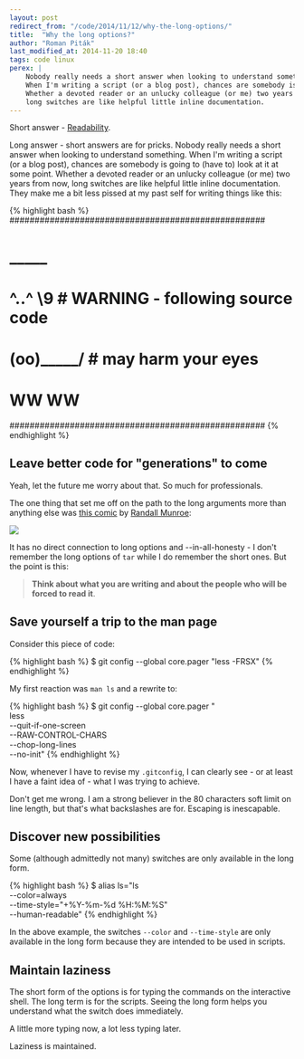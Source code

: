 ```yaml
---
layout: post
redirect_from: "/code/2014/11/12/why-the-long-options/"
title:  "Why the long options?"
author: "Roman Piták"
last_modified_at: 2014-11-20 18:40
tags: code linux
perex: |
    Nobody really needs a short answer when looking to understand something.
    When I'm writing a script (or a blog post), chances are somebody is going to (have to) look at it at some point.
    Whether a devoted reader or an unlucky colleague (or me) two years from now, 
    long switches are like helpful little inline documentation.
---
```


Short answer - [Readability](http://en.wikipedia.org/wiki/Readability).

Long answer - short answers are for pricks. Nobody really needs a short answer when looking to understand something.
When I'm writing a script (or a blog post), chances are somebody is going to (have to) look at it at some point.
Whether a devoted reader or an unlucky colleague (or me) two years from now, 
long switches are like helpful little inline documentation. 
They make me a bit less pissed at my past self for writing things like this:
  
{% highlight bash %}
###################################################
#     _____    # 
# ^..^     \9  # WARNING - following source code
# (oo)_____/   #           may harm your eyes
#    WW  WW    #
###################################################
{% endhighlight %}

## Leave better code for "generations" to come

Yeah, let the future me worry about that. So much for professionals. 

The one thing that set me off on the path to the long arguments more than anything else 
was [this comic](http://xkcd.com/1168/) by [Randall Munroe](http://xkcd.com/about/):  

<a href="http://xkcd.com/1168/" target="_blank"><img src="http://imgs.xkcd.com/comics/tar.png" /></a>

It has no direct connection to long options and --in-all-honesty -
I don't remember the long options of `tar` while I do remember the short ones. 
But the point is this: 

> **Think about what you are writing and about the people who will be forced to read it**.

## Save yourself a trip to the man page

Consider this piece of code:

{% highlight bash %}
$ git config --global core.pager "less -FRSX"
{% endhighlight %}

My first reaction was `man ls` and a rewrite to: 

{% highlight bash %}
$ git config --global core.pager "\
less \
--quit-if-one-screen \
--RAW-CONTROL-CHARS \
--chop-long-lines \
--no-init"
{% endhighlight %}

Now, whenever I have to revise my `.gitconfig`, I can clearly see - or at least I have a faint idea of - what I was trying to achieve.   

Don't get me wrong. I am a strong believer in the 80 characters soft limit on line length, but that's what backslashes are for.
Escaping is inescapable.

## Discover new possibilities

Some (although admittedly not many) switches are only available in the long form. 

{% highlight bash %}
$ alias ls="ls \
--color=always \
--time-style=\"+%Y-%m-%d %H:%M:%S\" \
--human-readable"
{% endhighlight %}

In the above example, the switches `--color` and `--time-style` are only available in the long form because they are intended to be used in scripts.   

## Maintain laziness

The short form of the options is for typing the commands on the interactive shell. 
The long term is for the scripts. 
Seeing the long form helps you understand what the switch does immediately. 

A little more typing now, a lot less typing later. 

Laziness is maintained. 



